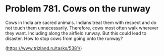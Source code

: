 # Problem 781. Cows on the runway 

Cows in India are sacred animals. Indians treat them with respect and do not touch them unnecessarily. Therefore, cows most often walk wherever they want. Including along the airfield runway. But this could lead to disaster. How to stop cows from going onto the runway?

(https://www.trizland.ru/tasks/5381/)